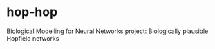# hop-hop
Biological Modelling for Neural Networks project: Biologically plausible Hopfield networks
